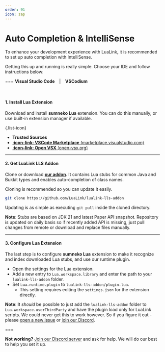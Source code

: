 ```yaml
---
order: 91
icon: zap
---
```

# Auto Completion & IntelliSense
To enhance your development experience with LuaLink, it is recommended to set up auto completion with IntelliSense.

Getting this up and running is really simple. Choose your IDE and follow instructions below:

=== **Visual Studio Code** &ensp; | &ensp; **VSCodium**

<br>

#### 1. Install Lua Extension
Download and install **sumneko Lua** extension. You can do this manually, or use built-in extension manager if available.

{.list-icon}
- **Trusted Sources**
- [**:icon-link: VSCode Marketplace** (marketplace.visualstudio.com)](https://marketplace.visualstudio.com/items?itemName=sumneko.lua)
- [**:icon-link: Open VSX** (open-vsx.org)](https://open-vsx.org/extension/sumneko/lua)

---

#### 2. Get LuaLink LLS Addon
Clone or download [**our addon**](https://github.com/LuaLink/lualink-lls-addon). It contains Lua stubs for common Java and Bukkit types and enables auto-completion of class names.

Cloning is recommended so you can update it easily.
```bash
git clone https://github.com/LuaLink/lualink-lls-addon
```
Updating is as simple as executing `git pull` inside the cloned directory.

**Note**: Stubs are based on JDK 21 and latest Paper API snapshot. Repository is updated on daily basis so if recently added API is missing, just pull changes from remote or download and replace files manually.

---

#### 3. Configure Lua Extension
The last step is to configure **sumneko Lua** extension to make it recognize and index downloaded Lua stubs, and use our runtime plugin.

- Open the settings for the Lua extension.
- Add a new entry to `Lua.workspace.library` and enter the path to your `lualink-lls-addon` folder.
- Set `Lua.runtime.plugin` to `lualink-lls-addon/plugin.lua`.
  - This setting requires editing the `settings.json` for the extension directly.

**Note**: It *should* be possible to just add the `lualink-lls-addon` folder to `Lua.workspace.userThirdParty` and have the plugin load only for LuaLink scripts. We could never get this to work however. So if you figure it out - please [open a new issue](https://github.com/LuaLink/docs/issues) or [join our Discord](https://discord.gg/xYcjBKqkDz).

===

**Not working?** [Join our Discord server](https://discord.gg/xYcjBKqkDz) and ask for help. We will do our best to help you set it up.

<!-- Add more IDE instructions below as needed -->
